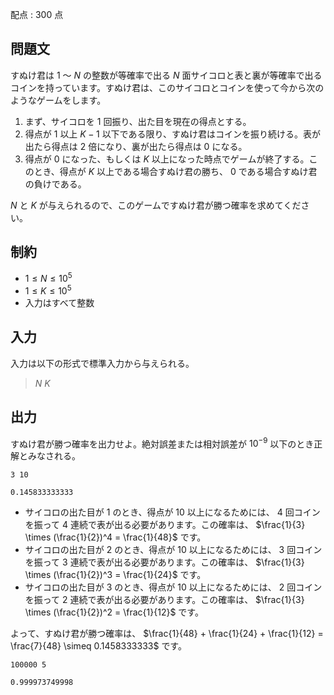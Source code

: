 配点 : $300$ 点

## 問題文

すぬけ君は $1$ 〜 $N$ の整数が等確率で出る $N$ 面サイコロと表と裏が等確率で出るコインを持っています。すぬけ君は、このサイコロとコインを使って今から次のようなゲームをします。

1. まず、サイコロを $1$ 回振り、出た目を現在の得点とする。
2. 得点が $1$ 以上 $K-1$ 以下である限り、すぬけ君はコインを振り続ける。表が出たら得点は $2$ 倍になり、裏が出たら得点は $0$ になる。
3. 得点が $0$ になった、もしくは $K$ 以上になった時点でゲームが終了する。このとき、得点が $K$ 以上である場合すぬけ君の勝ち、 $0$ である場合すぬけ君の負けである。

$N$ と $K$ が与えられるので、このゲームですぬけ君が勝つ確率を求めてください。

## 制約

- $1 \leq N \leq 10^5$
- $1 \leq K \leq 10^5$
- 入力はすべて整数

## 入力

入力は以下の形式で標準入力から与えられる。

> $N$ $K$

## 出力

すぬけ君が勝つ確率を出力せよ。絶対誤差または相対誤差が $10^{-9}$ 以下のとき正解とみなされる。

```input1
3 10
```

```output1
0.145833333333
```

- サイコロの出た目が $1$ のとき、得点が $10$ 以上になるためには、 $4$ 回コインを振って $4$ 連続で表が出る必要があります。この確率は、 $\frac{1}{3} \times (\frac{1}{2})^4 = \frac{1}{48}$ です。
- サイコロの出た目が $2$ のとき、得点が $10$ 以上になるためには、 $3$ 回コインを振って $3$ 連続で表が出る必要があります。この確率は、 $\frac{1}{3} \times (\frac{1}{2})^3 = \frac{1}{24}$ です。
- サイコロの出た目が $3$ のとき、得点が $10$ 以上になるためには、 $2$ 回コインを振って $2$ 連続で表が出る必要があります。この確率は、 $\frac{1}{3} \times (\frac{1}{2})^2 = \frac{1}{12}$ です。

よって、すぬけ君が勝つ確率は、 $\frac{1}{48} + \frac{1}{24} + \frac{1}{12} = \frac{7}{48} \simeq 0.1458333333$ です。

```input2
100000 5
```

```output2
0.999973749998
```